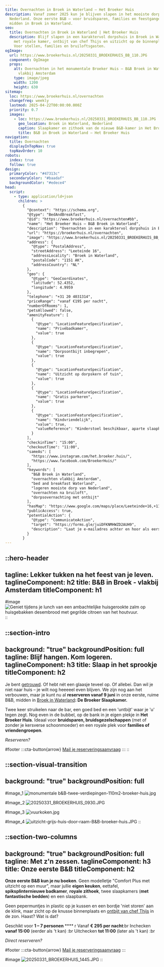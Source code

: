```yaml
---
title: Overnachten in Broek in Waterland – Het Broeker Huis
description: Vanaf zomer 2025 kun je blijven slapen in het mooiste dorp van
  Nederland. Onze eerste B&B – voor bruidsparen, families en feestgangers –
  midden in Broek in Waterland.
seo:
  title: Overnachten in Broek in Waterland | Het Broeker Huis
  description: Blijf slapen in een karaktervol dorpshuis in Broek in Waterland –
    met royale kamer, ontbijt van chef Thijs en uitzicht op de binnenplaats.
    Voor stellen, families en bruiloftsgasten.
ogImage:
  url: https://www.broekerhuis.nl/20250331_BROEKERHUIS_BB_110.JPG
  component: OgImage
  props:
    alt: Overnachten in het monumentale Broeker Huis – B&B Broek in Waterland
      vlakbij Amsterdam
    type: image/jpeg
    width: 1200
    height: 630
sitemap:
  loc: https://www.broekerhuis.nl/overnachten
  changefreq: weekly
  lastmod: 2025-04-22T00:00:00.000Z
  priority: 0.7
  images:
    - loc: https://www.broekerhuis.nl/20250331_BROEKERHUIS_BB_110.JPG
      geo_location: Broek in Waterland, Nederland
      caption: Slaapkamer en zithoek van de nieuwe B&B-kamer in Het Broeker Huis
      title: B&B in Broek in Waterland – Het Broeker Huis
navigation:
  title: Overnachten
  displayInTopNav: true
  topNavOrder: 10
robots:
  index: true
  follow: true
design:
  primaryColor: "#47313c"
  secondaryColor: "#baadaf"
  backgroundColor: "#edece4"
head:
  script:
    - type: application/ld+json
      children: >
        {
          "@context": "https://schema.org",
          "@type": "BedAndBreakfast",
          "@id": "https://www.broekerhuis.nl/overnachten#bb",
          "name": "Het Broeker Huis – B&B Broek in Waterland",
          "description": "Overnachten in een karaktervol dorpshuis in Broek in Waterland – op 15 minuten van Amsterdam. Voor stellen, families en bruiloftsgasten die willen blijven plakken.",
          "url": "https://broekerhuis.nl/overnachten",
          "image": "https://www.broekerhuis.nl/20250331_BROEKERHUIS_BB_110.JPG",
          "address": {
            "@type": "PostalAddress",
            "streetAddress": "Leeteinde 16",
            "addressLocality": "Broek in Waterland",
            "postalCode": "1151 AK",
            "addressCountry": "NL"
          },
          "geo": {
            "@type": "GeoCoordinates",
            "latitude": 52.4352,
            "longitude": 4.9959
          },
          "telephone": "+31 20 4031314",
          "priceRange": "vanaf €195 per nacht",
          "numberOfRooms": 1,
          "petsAllowed": false,
          "amenityFeature": [
            {
              "@type": "LocationFeatureSpecification",
              "name": "Privébadkamer",
              "value": true
            },
            {
              "@type": "LocationFeatureSpecification",
              "name": "Dorpsontbijt inbegrepen",
              "value": true
            },
            {
              "@type": "LocationFeatureSpecification",
              "name": "Uitzicht op dorpskern of tuin",
              "value": true
            },
            {
              "@type": "LocationFeatureSpecification",
              "name": "Gratis parkeren",
              "value": true
            },
            {
              "@type": "LocationFeatureSpecification",
              "name": "Kindvriendelijk",
              "value": true,
              "valueReference": "Kinderstoel beschikbaar, aparte slaapkamer"
            }
          ],
          "checkinTime": "15:00",
          "checkoutTime": "11:00",
          "sameAs": [
            "https://www.instagram.com/het.broeker.huis/",
            "https://www.facebook.com/BroekerHuis/"
          ],
          "keywords": [
            "B&B Broek in Waterland",
            "overnachten vlakbij Amsterdam",
            "bed and breakfast Waterland",
            "logeren mooiste dorp van Nederland",
            "overnachten na bruiloft",
            "dorpsovernachting met ontbijt"
          ],
          "hasMap": "https://www.google.com/maps/place/Leeteinde+16,+1151+AK+Broek+in+Waterland",
          "publicAccess": true,
          "potentialAction": {
            "@type": "CommunicateAction",
            "target": "https://forms.gle/juiDFKNMHWZD2AUH9",
            "description": "Laat je e-mailadres achter en hoor als eerste wanneer je kunt boeken."
          }
        }
---
```


::hero-header
---
tagline: Lekker tukken na het feest van je leven.
taglineComponent: h2
title: B&B in Broek - vlakbij Amsterdam
titleComponent: h1
---
#image
![Geniet tijdens je lunch van een ambachtelijke huisgerookte zalm op huisgebakken desembrood met gegrilde citroen van het houtvuur.](/ondergaande-zon-over-water-broek-in-waterland.jpg)
::

::section-intro
---
background: "true"
backgroundPosition: full
tagline: Blijf hangen. Kom logeren.
taglineComponent: h3
title: Slaap in het sprookje
titleComponent: h2
---
Je bent [getrouwd](/trouwen-feesten/trouwen). Of hebt nét een glaasje teveel op. Of allebei. Dan wil je niet naar huis – je wilt nog heeeeel even blijven. We zijn nog aan het verbouwen, maar je kunt nu al **reserveren vanaf 9 juni** in onze eerste, ruime B\&B, midden in [Broek in Waterland](/broek-in-waterland/dagje-uit-vlakbij-amsterdam)**: De Broeker Slaapkamer.**

Twee keer struikelen naar de bar, een goed bed en een 'untbijt' waar je 'u' tegen zegt. Nog even in de bubbel, op de bank in je eigen plekje in **Het Broeker Huis**. Ideaal voor **bruidsparen, bruidsgezelschappen** (met of zonder je kersverse schoonmoeder) en een royale plek voor **families of vriendengroepen**.

*Reserveren?*

#footer
  :::cta-button{arrow}
  [Mail je reserveringsaanvraag](mailto\:slapen@broekerhuis.nl?subject=Reserveringsaanvraag%20Broeker%20Slaapkamer\&body=Hoi%2C%0A%0AIk%20wil%20graag%20De%20Broeker%20Slaapkamer%20reserveren%20van%20%7Bdatum%7D%20tot%20%7Bdatum%7D.%20Ik%20kom%20met%20%7Baantal%7D%20personen.%0A%0Agroetjes%2C%0A%0A%7Bnaam%7D%0A%7Btelefoonnummer%7D)
  :::
::

::section-visual-transition
---
background: "true"
backgroundPosition: full
---
#image_1
![monumentale b\&B-twee-verdiepingen-110m2-broeker-huis.jpg](/B%26B_verbouwing_broek_in_waterland.jpg)

#Image_2
![20250331\_BROEKERHUIS\_0930.JPG](/20250310_BROEKERHUIS_SCENERY_259.JPG)

#Image_3
![vuurkoken.jpg](/20250310_BROEKERHUIS_TUINZAAL_062.JPG)

#Image_4
![uitzicht-grijs-huis-door-raam-B\&B-broeker-huis.JPG](/uitzicht-grijs-huis-door-raam-broeker-huis.jpg)
::

::section-two-columns
---
background: "true"
backgroundPosition: full
tagline: Met z'n zessen.
taglineComponent: h3
title: Onze eerste B&B
titleComponent: h2
---
**Onze eerste B\&B kun je nu boeken**. Geen modelletje "Comfort Plus met uitzicht op een muur", maar jullie **eigen keuken**, eettafel, **spiksplinternieuwe badkamer**, **royale zithoek**, twee slaapkamers (**met fantastische bedden**) en een slaapbank.

Geen pepermuntjes in plastic op je kussen en een bordje 'niet storen' aan de klink, maar zicht op de knusse binnenplaats en [ontbijt van chef Thijs](/restaurant) in de zon. Haast? Wat is dat?

Geschikt voor **1 – 7 personen** **** r Vanaf **€ 295 per nacht**:br Inchecken **vanaf 15:00** (eerder als 't kan) :br Uitchecken **tot 11:00** (later als 't kan) :br

*Direct reserveren?*

#footer
  :::cta-button{arrow}
  [Mail je reserveringsaanvraag](mailto\:slapen@broekerhuis.nl?subject=Reserveringsaanvraag%20Broeker%20Slaapkamer\&body=Hoi%2C%0A%0AIk%20wil%20graag%20De%20Broeker%20Slaapkamer%20reserveren%20van%20%7Bdatum%7D%20tot%20%7Bdatum%7D.%20Ik%20kom%20met%20%7Baantal%7D%20personen.%0A%0Agroetjes%2C%0A%0A%7Bnaam%7D%0A%7Btelefoonnummer%7D)
  :::

#image
![20250331\_BROEKERHUIS\_1445.JPG](/20250511_BROEKERHUIS_214.jpg)
::
